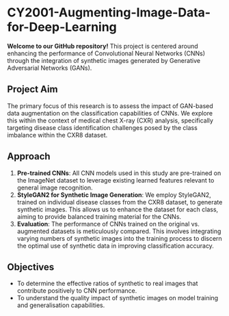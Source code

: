 # CY2001-Augmenting-Image-Data-for-Deep-Learning

**Welcome to our GitHub repository!** This project is centered around enhancing the performance of Convolutional Neural Networks (CNNs) through the integration of synthetic images generated by Generative Adversarial Networks (GANs).

## Project Aim

The primary focus of this research is to assess the impact of GAN-based data augmentation on the classification capabilities of CNNs. We explore this within the context of medical chest X-ray (CXR) analysis, specifically targeting disease class identification challenges posed by the class imbalance within the CXR8 dataset.

## Approach

1. **Pre-trained CNNs**: All CNN models used in this study are pre-trained on the ImageNet dataset to leverage existing learned features relevant to general image recognition.
2. **StyleGAN2 for Synthetic Image Generation**: We employ StyleGAN2, trained on individual disease classes from the CXR8 dataset, to generate synthetic images. This allows us to enhance the dataset for each class, aiming to provide balanced training material for the CNNs.
3. **Evaluation**: The performance of CNNs trained on the original vs. augmented datasets is meticulously compared. This involves integrating varying numbers of synthetic images into the training process to discern the optimal use of synthetic data in improving classification accuracy.

## Objectives

- To determine the effective ratios of synthetic to real images that contribute positively to CNN performance.
- To understand the quality impact of synthetic images on model training and generalisation capabilities.
